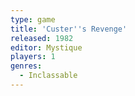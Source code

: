 ```yaml
---
type: game
title: 'Custer''s Revenge'
released: 1982
editor: Mystique
players: 1
genres:
  - Inclassable
---
```


